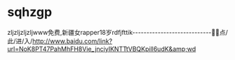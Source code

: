 # sqhzgp
zljzljzljzljwww免费,新疆女rapper18岁rdfjfttik----------------------------🐧🐧点/此/进/入/http://www.baidu.com/link?url=NoK8PT47PahMhFH8Vie_jnciyIKNTTtVBQKpill6udK&amp;wd
